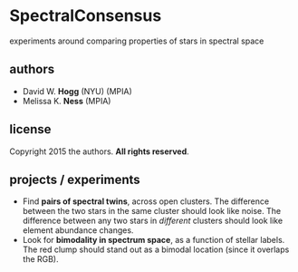# SpectralConsensus
experiments around comparing properties of stars in spectral space

## authors
- David W. **Hogg** (NYU) (MPIA)
- Melissa K. **Ness** (MPIA)

## license
Copyright 2015 the authors.
**All rights reserved**.

## projects / experiments
- Find **pairs of spectral twins**, across open clusters.
  The difference between the two stars in the same cluster should look like noise.
  The difference between any two stars in *different* clusters should look like element abundance changes.
- Look for **bimodality in spectrum space**, as a function of stellar labels.
  The red clump should stand out as a bimodal location (since it overlaps the RGB).
